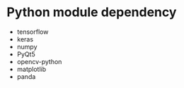 # Python module dependency

- tensorflow
- keras
- numpy
- PyQt5
- opencv-python
- matplotlib
- panda